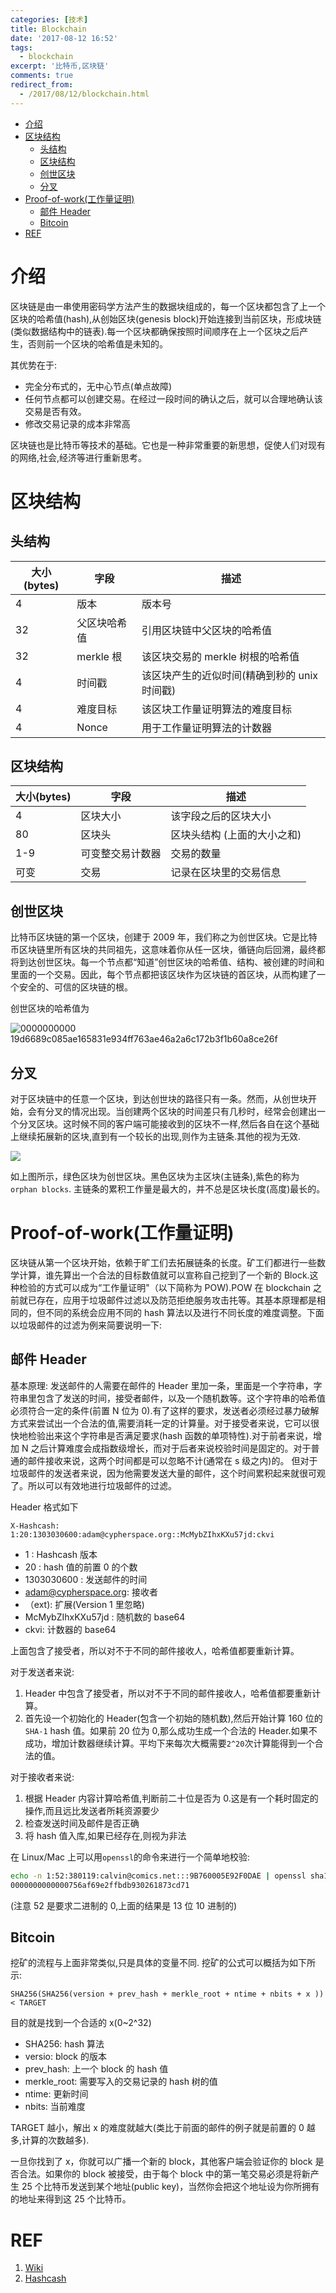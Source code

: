 ```yaml
---
categories: [技术]
title: Blockchain
date: '2017-08-12 16:52'
tags:
  - blockchain
excerpt: '比特币,区块链'
comments: true
redirect_from:
  - /2017/08/12/blockchain.html
---
```



<!-- toc -->

- [介绍](#%E4%BB%8B%E7%BB%8D)
- [区块结构](#%E5%8C%BA%E5%9D%97%E7%BB%93%E6%9E%84)
  * [头结构](#%E5%A4%B4%E7%BB%93%E6%9E%84)
  * [区块结构](#%E5%8C%BA%E5%9D%97%E7%BB%93%E6%9E%84-1)
  * [创世区块](#%E5%88%9B%E4%B8%96%E5%8C%BA%E5%9D%97)
  * [分叉](#%E5%88%86%E5%8F%89)
- [Proof-of-work(工作量证明)](#proof-of-work%E5%B7%A5%E4%BD%9C%E9%87%8F%E8%AF%81%E6%98%8E)
  * [邮件 Header](#%E9%82%AE%E4%BB%B6-header)
  * [Bitcoin](#bitcoin)
- [REF](#ref)

<!-- tocstop -->

# 介绍


区块链是由一串使用密码学方法产生的数据块组成的，每一个区块都包含了上一个区块的哈希值(hash),从创始区块(genesis block)开始连接到当前区块，形成块链(类似数据结构中的链表).每一个区块都确保按照时间顺序在上一个区块之后产生，否则前一个区块的哈希值是未知的。

其优势在于:

* 完全分布式的，无中心节点(单点故障)
* 任何节点都可以创建交易。在经过一段时间的确认之后，就可以合理地确认该交易是否有效。
* 修改交易记录的成本非常高

区块链也是比特币等技术的基础。它也是一种非常重要的新思想，促使人们对现有的网络,社会,经济等进行重新思考。



# 区块结构


## 头结构

大小(bytes) | 字段   | 描述
---------- | ------ | ---
4 | 版本 | 版本号
32 | 父区块哈希值 | 引用区块链中父区块的哈希值
32 | merkle 根 | 该区块交易的 merkle 树根的哈希值
4 | 时间戳 | 该区块产生的近似时间(精确到秒的 unix 时间戳)
4 | 难度目标 | 该区块工作量证明算法的难度目标
4 | Nonce | 用于工作量证明算法的计数器

## 区块结构

大小(bytes) | 字段 | 描述
----------- | ---- | -----
4 | 区块大小 | 该字段之后的区块大小
80 | 区块头 | 区块头结构 (上面的大小之和)
1-9 | 可变整交易计数器 | 交易的数量
可变 | 交易 | 记录在区块里的交易信息

## 创世区块
比特币区块链的第一个区块，创建于 2009 年，我们称之为创世区块。它是比特币区块链里所有区块的共同祖先，这意味着你从任一区块，循链向后回溯，最终都将到达创世区块。每一个节点都“知道”创世区块的哈希值、结构、被创建的时间和里面的一个交易。因此，每个节点都把该区块作为区块链的首区块，从而构建了一个安全的、可信的区块链的根。

创世区块的哈希值为

![0000000000 19d6689c085ae165831e934ff763ae46a2a6c172b3f1b60a8ce26f](http://blockmeta.com/block/000000000019d6689c085ae165831e934ff763ae46a2a6c172b3f1b60a8ce26f)


## 分叉

对于区块链中的任意一个区块，到达创世块的路径只有一条。然而，从创世块开始，会有分叉的情况出现。当创建两个区块的时间差只有几秒时，经常会创建出一个分叉区块。这时候不同的客户端可能接收到的区块不一样,然后各自在这个基础上继续拓展新的区块,直到有一个较长的出现,则作为主链条.其他的视为无效.

![](https://hangyan.github.io/images/blockchain/bc.png)

如上图所示，绿色区块为创世区块。黑色区块为主区块(主链条),紫色的称为 `orphan blocks`. 主链条的累积工作量是最大的，并不总是区块长度(高度)最长的。



# Proof-of-work(工作量证明)
区块链从第一个区块开始，依赖于旷工们去拓展链条的长度。矿工们都进行一些数学计算，谁先算出一个合法的目标数值就可以宣称自己挖到了一个新的 Block.这种检验的方式可以成为“工作量证明"（以下简称为 POW).POW 在 blockchain 之前就已存在，应用于垃圾邮件过滤以及防范拒绝服务攻击扥等。其基本原理都是相同的，但不同的系统会应用不同的 hash 算法以及进行不同长度的难度调整。下面以垃圾邮件的过滤为例来简要说明一下:


## 邮件 Header

基本原理: 发送邮件的人需要在邮件的 Header 里加一条，里面是一个字符串，字符串里包含了发送的时间，接受者邮件，以及一个随机数等。这个字符串的哈希值必须符合一定的条件(前置 N 位为 0).有了这样的要求，发送者必须经过暴力破解方式来尝试出一个合法的值,需要消耗一定的计算量。对于接受者来说，它可以很快地检验出来这个字符串是否满足要求(hash 函数的单项特性).对于前者来说，增加 N 之后计算难度会成指数级增长，而对于后者来说校验时间是固定的。对于普通的邮件接收来说，这两个时间都是可以忽略不计(通常在 s 级之内)的。 但对于垃圾邮件的发送者来说，因为他需要发送大量的邮件，这个时间累积起来就很可观了。所以可以有效地进行垃圾邮件的过滤。


Header 格式如下

`X-Hashcash: 1:20:1303030600:adam@cypherspace.org::McMybZIhxKXu57jd:ckvi`

* 1 : Hashcash 版本
* 20 : hash 值的前置 0 的个数
* 1303030600 : 发送邮件的时间
* adam@cypherspace.org: 接收者
* （ext): 扩展(Version 1 里忽略)
* McMybZIhxKXu57jd : 随机数的 base64
* ckvi: 计数器的 base64

上面包含了接受者，所以对不于不同的邮件接收人，哈希值都要重新计算。

对于发送者来说:

1. Header 中包含了接受者，所以对不于不同的邮件接收人，哈希值都要重新计算。
2. 首先设一个初始化的 Header(包含一个初始的随机数),然后开始计算 160 位的`SHA-1` hash 值。如果前 20 位为 0,那么成功生成一个合法的 Header.如果不成功，增加计数器继续计算。平均下来每次大概需要`2^20`次计算能得到一个合法的值。

对于接收者来说:

1. 根据 Header 内容计算哈希值,判断前二十位是否为 0.这是有一个耗时固定的操作,而且远比发送者所耗资源要少
2. 检查发送时间及邮件是否正确
3. 将 hash 值入库,如果已经存在,则视为非法


在 Linux/Mac 上可以用`openssl`的命令来进行一个简单地校验:

```bash
echo -n 1:52:380119:calvin@comics.net:::9B760005E92F0DAE | openssl sha1
0000000000000756af69e2ffbdb930261873cd71
```

(注意 52 是要求二进制的 0,上面的结果是 13 位 10 进制的)


## Bitcoin

挖矿的流程与上面非常类似,只是具体的变量不同. 挖矿的公式可以概括为如下所示:

`SHA256(SHA256(version + prev_hash + merkle_root + ntime + nbits + x )) < TARGET`

目的就是找到一个合适的 x(0~2^32)

* SHA256: hash 算法
* versio: block 的版本
* prev_hash: 上一个 block 的 hash 值
* merkle_root: 需要写入的交易记录的 hash 树的值
* ntime: 更新时间
* nbits: 当前难度

 TARGET 越小，解出 x 的难度就越大(类比于前面的邮件的例子就是前置的 0 越多,计算的次数越多).

 一旦你找到了 x，你就可以广播一个新的 block，其他客户端会验证你的 block 是否合法。如果你的 block 被接受，由于每个 block 中的第一笔交易必须是将新产生 25 个比特币发送到某个地址(public key)，当然你会把这个地址设为你所拥有的地址来得到这 25 个比特币。



# REF

1. [Wiki](https://en.wikipedia.org/wiki/Blockchain)
2. [Hashcash](https://en.wikipedia.org/wiki/Hashcash)


